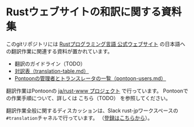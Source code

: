 # Rustウェブサイトの和訳に関する資料集

このgitリポジトリには [Rustプログラミング言語 公式ウェブサイト][rust-lang-www-en] の日本語への翻訳作業に関連する資料が置かれています。

- 翻訳のガイドライン（TODO）
- [対訳表（translation-table.md）](./translation-table.md)
- [Pontoonの管理者とトランスレータの一覧（pontoon-users.md）](./pontoon-users.md)

翻訳作業はPontoonの [ja/rust-www プロジェクト][pontoon-ja] で行っています。
Pontoonでの作業手順について、詳しくは こちら（TODO） を参照してください。

翻訳作業全般に関するディスカッションは、Slack rust-jpワークスペースの`#translation`チャネルで行っています。
（[登録はこちらから][slack-register]）。

[rust-lang-www-en]: https://www.rust-lang.org/
<!-- [rust-lang-www-ja]: https://www.rust-lang.org/ja-JP/ -->
[pontoon-ja]: https://pontoon.rust-lang.org/ja/rust-www/
[slack-register]: https://rust-jp.herokuapp.com/
